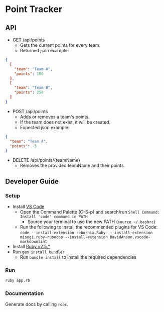 # Point Tracker

## API

- GET /api/points
  - Gets the current points for every team.
  - Returned json example:

```json
{
  [
    "team": "Team A",
    "points": 100
  ],
  [
    "team": "Team B",
    "points": 250
  ]
}
```

- POST /api/points
  - Adds or removes a team's points.
  - If the team does not exist, it will be created.
  - Expected json example:

```json
{
  "team": "Team A",
  "points": -5
}
```

- DELETE /api/points/{teamName}
  - Removes the provided teamName and their points.

## Developer Guide

### Setup

- Install [VS Code](https://code.visualstudio.com/Download)
  - Open the Command Palette (C-S-p) and search/run `Shell Command: Install 'code' command in PATH`
    - Source your terminal to use the new PATH (`source ~/.bashrc`)
  - Run the following to install the recommended plugins for VS Code:
  `code --install-extension rebornix.Ruby  --install-extension misogi.ruby-rubocop --install-extension DavidAnson.vscode-markdownlint`
- Install [Ruby v2.5.*](https://www.ruby-lang.org/en/downloads/)
- Run `gem install bundler`
  - Run `bundle install` to install the required dependencies

### Run

```bash
ruby app.rb
```

### Documentation

Generate docs by calling `rdoc`.
